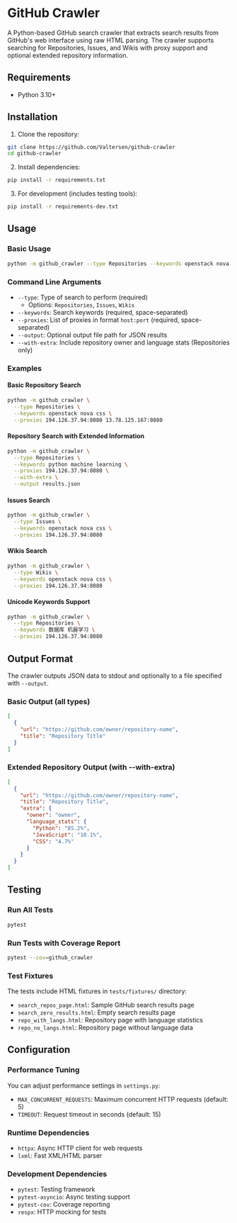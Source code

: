 # GitHub Crawler

A Python-based GitHub search crawler that extracts search results from GitHub's web interface using raw HTML parsing. The crawler supports searching for Repositories, Issues, and Wikis with proxy support and optional extended repository information.

## Requirements

- Python 3.10+

## Installation

1. Clone the repository:
```bash
git clone https://github.com/Valtersen/github-crawler
cd github-crawler
```

2. Install dependencies:
```bash
pip install -r requirements.txt
```

3. For development (includes testing tools):
```bash
pip install -r requirements-dev.txt
```

## Usage

### Basic Usage

```bash
python -m github_crawler --type Repositories --keywords openstack nova css --proxies 194.126.37.94:8080 13.78.125.167:8080
```

### Command Line Arguments

- `--type`: Type of search to perform (required)
  - Options: `Repositories`, `Issues`, `Wikis`
- `--keywords`: Search keywords (required, space-separated)
- `--proxies`: List of proxies in format `host:port` (required, space-separated)
- `--output`: Optional output file path for JSON results
- `--with-extra`: Include repository owner and language stats (Repositories only)

### Examples

#### Basic Repository Search
```bash
python -m github_crawler \
  --type Repositories \
  --keywords openstack nova css \
  --proxies 194.126.37.94:8080 13.78.125.167:8080
```

#### Repository Search with Extended Information
```bash
python -m github_crawler \
  --type Repositories \
  --keywords python machine learning \
  --proxies 194.126.37.94:8080 \
  --with-extra \
  --output results.json
```

#### Issues Search
```bash
python -m github_crawler \
  --type Issues \
  --keywords openstack nova css \
  --proxies 194.126.37.94:8080
```

#### Wikis Search
```bash
python -m github_crawler \
  --type Wikis \
  --keywords openstack nova css \
  --proxies 194.126.37.94:8080
```

#### Unicode Keywords Support
```bash
python -m github_crawler \
  --type Repositories \
  --keywords 数据库 机器学习 \
  --proxies 194.126.37.94:8080
```

## Output Format

The crawler outputs JSON data to stdout and optionally to a file specified with `--output`.

### Basic Output (all types)
```json
[
  {
    "url": "https://github.com/owner/repository-name",
    "title": "Repository Title"
  }
]
```

### Extended Repository Output (with --with-extra)
```json
[
  {
    "url": "https://github.com/owner/repository-name",
    "title": "Repository Title",
    "extra": {
      "owner": "owner",
      "language_stats": {
        "Python": "85.2%",
        "JavaScript": "10.1%",
        "CSS": "4.7%"
      }
    }
  }
]
```

## Testing

### Run All Tests
```bash
pytest
```

### Run Tests with Coverage Report
```bash
pytest --cov=github_crawler
```


### Test Fixtures

The tests include HTML fixtures in `tests/fixtures/` directory:
- `search_repos_page.html`: Sample GitHub search results page
- `search_zero_results.html`: Empty search results page
- `repo_with_langs.html`: Repository page with language statistics
- `repo_no_langs.html`: Repository page without language data


## Configuration

### Performance Tuning

You can adjust performance settings in `settings.py`:

- `MAX_CONCURRENT_REQUESTS`: Maximum concurrent HTTP requests (default: 5)
- `TIMEOUT`: Request timeout in seconds (default: 15)


### Runtime Dependencies
- `httpx`: Async HTTP client for web requests
- `lxml`: Fast XML/HTML parser

### Development Dependencies
- `pytest`: Testing framework
- `pytest-asyncio`: Async testing support
- `pytest-cov`: Coverage reporting
- `respx`: HTTP mocking for tests
